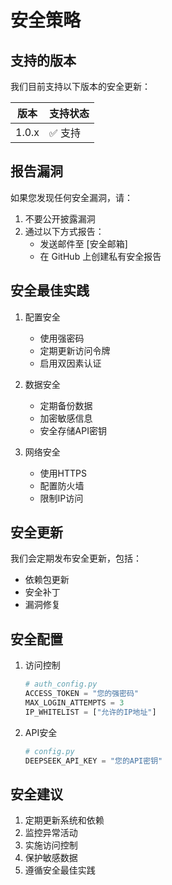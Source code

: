 # 安全策略

## 支持的版本

我们目前支持以下版本的安全更新：

| 版本 | 支持状态 |
|------|----------|
| 1.0.x | ✅ 支持 |

## 报告漏洞

如果您发现任何安全漏洞，请：

1. 不要公开披露漏洞
2. 通过以下方式报告：
   - 发送邮件至 [安全邮箱]
   - 在 GitHub 上创建私有安全报告

## 安全最佳实践

1. 配置安全
   - 使用强密码
   - 定期更新访问令牌
   - 启用双因素认证

2. 数据安全
   - 定期备份数据
   - 加密敏感信息
   - 安全存储API密钥

3. 网络安全
   - 使用HTTPS
   - 配置防火墙
   - 限制IP访问

## 安全更新

我们会定期发布安全更新，包括：

- 依赖包更新
- 安全补丁
- 漏洞修复

## 安全配置

1. 访问控制
   ```python
   # auth_config.py
   ACCESS_TOKEN = "您的强密码"
   MAX_LOGIN_ATTEMPTS = 3
   IP_WHITELIST = ["允许的IP地址"]
   ```

2. API安全
   ```python
   # config.py
   DEEPSEEK_API_KEY = "您的API密钥"
   ```

## 安全建议

1. 定期更新系统和依赖
2. 监控异常活动
3. 实施访问控制
4. 保护敏感数据
5. 遵循安全最佳实践

